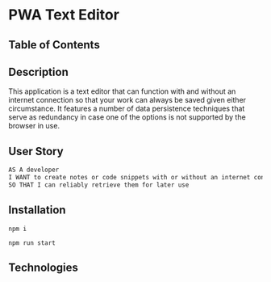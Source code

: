 # PWA Text Editor

## Table of Contents

## Description

This application is a text editor that can function with and without an internet connection so that your work can always be saved given either circumstance. It features a number of data persistence techniques that serve as redundancy in case one of the options is not supported by the browser in use.

## User Story

```md
AS A developer
I WANT to create notes or code snippets with or without an internet connection
SO THAT I can reliably retrieve them for later use
```

## Installation

```
npm i
```

```
npm run start
```

## Technologies 